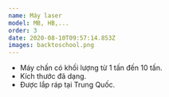 ```yaml
---
name: Máy laser
model: MB, HB,...
order: 3
date: 2020-08-10T09:57:14.853Z
images: backtoschool.png
---
```


- Máy chấn có khối lượng từ 1 tấn đến 10 tấn.
- Kích thước đã dạng.
- Được lắp ráp tại Trung Quốc.
